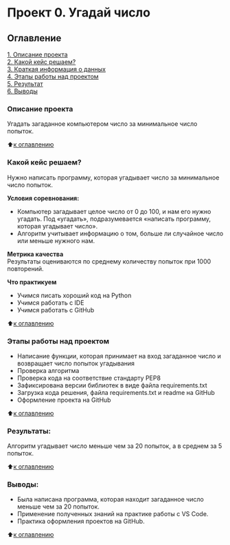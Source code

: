 # Проект 0. Угадай число

## Оглавление  
[1. Описание проекта](.README.md#Описание-проекта)  
[2. Какой кейс решаем?](.README.md#Какой-кейс-решаем)  
[3. Краткая информация о данных](.README.md#Краткая-информация-о-данных)  
[4. Этапы работы над проектом](.README.md#Этапы-работы-над-проектом)  
[5. Результат](.README.md#Результат)    
[6. Выводы](.README.md#Выводы) 

### Описание проекта    
Угадать загаданное компьютером число за минимальное число попыток.

:arrow_up:[к оглавлению](_)


### Какой кейс решаем?    
Нужно написать программу, которая угадывает число за минимальное число попыток.

**Условия соревнования:**  
- Компьютер загадывает целое число от 0 до 100, и нам его нужно угадать. Под «угадать», подразумевается «написать программу, которая угадывает число».
- Алгоритм учитывает информацию о том, больше ли случайное число или меньше нужного нам.

**Метрика качества**     
Результаты оцениваются по среднему количеству попыток при 1000 повторений.

**Что практикуем**     
- Учимся писать хороший код на Python
- Учимся работать с IDE
- Учимся работать с GitHub

  
:arrow_up:[к оглавлению](.README.md#Оглавление)


### Этапы работы над проектом  
- Написание функции, которая принимает на вход загаданное число и возвращает число попыток угадывания
- Проверка алгоритма
- Проверка кода на соответствие стандарту PEP8
- Зафиксирована версии библиотек в виде файла requirements.txt
- Загрузка кода решения, файла requirements.txt и readme на GitHub
- Оформление проекта на GitHub 

:arrow_up:[к оглавлению](.README.md#Оглавление)


### Результаты:  
Алгоритм угадывает число меньше чем за 20 попыток, а в среднем за 5 попыток.

:arrow_up:[к оглавлению](.README.md#Оглавление)


### Выводы:  
- Была написана программа, которая находит загаданное число меньше чем за 20 попыток.
- Применение полученных знаний на практике работы с VS Code.
- Практика оформления проектов на GitHub.

:arrow_up:[к оглавлению](.README.md#Оглавление)

